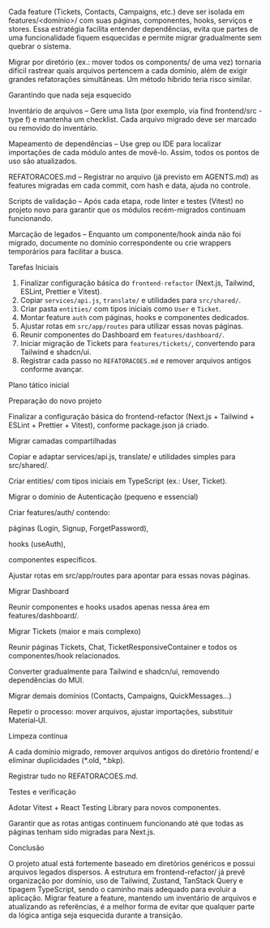 Cada feature (Tickets, Contacts, Campaigns, etc.) deve ser isolada em features/<domínio>/ com suas páginas, componentes, hooks, serviços e stores. Essa estratégia facilita entender dependências, evita que partes de uma funcionalidade fiquem esquecidas e permite migrar gradualmente sem quebrar o sistema.

Migrar por diretório (ex.: mover todos os components/ de uma vez) tornaria difícil rastrear quais arquivos pertencem a cada domínio, além de exigir grandes refatorações simultâneas. Um método híbrido teria risco similar.

Garantindo que nada seja esquecido

Inventário de arquivos – Gere uma lista (por exemplo, via find frontend/src -type f) e mantenha um checklist. Cada arquivo migrado deve ser marcado ou removido do inventário.

Mapeamento de dependências – Use grep ou IDE para localizar importações de cada módulo antes de movê-lo. Assim, todos os pontos de uso são atualizados.

REFATORACOES.md – Registrar no arquivo (já previsto em AGENTS.md) as features migradas em cada commit, com hash e data, ajuda no controle.

Scripts de validação – Após cada etapa, rode linter e testes (Vitest) no projeto novo para garantir que os módulos recém-migrados continuam funcionando.

Marcação de legados – Enquanto um componente/hook ainda não foi migrado, documente no domínio correspondente ou crie wrappers temporários para facilitar a busca.

Tarefas Iniciais

1. Finalizar configuração básica do `frontend-refactor` (Next.js, Tailwind, ESLint, Prettier e Vitest).
2. Copiar `services/api.js`, `translate/` e utilidades para `src/shared/`.
3. Criar pasta `entities/` com tipos iniciais como `User` e `Ticket`.
4. Montar feature `auth` com páginas, hooks e componentes dedicados.
5. Ajustar rotas em `src/app/routes` para utilizar essas novas páginas.
6. Reunir componentes do Dashboard em `features/dashboard/`.
7. Iniciar migração de Tickets para `features/tickets/`, convertendo para Tailwind e shadcn/ui.
8. Registrar cada passo no `REFATORACOES.md` e remover arquivos antigos conforme avançar.

Plano tático inicial

Preparação do novo projeto

Finalizar a configuração básica do frontend-refactor (Next.js + Tailwind + ESLint + Prettier + Vitest), conforme package.json já criado.

Migrar camadas compartilhadas

Copiar e adaptar services/api.js, translate/ e utilidades simples para src/shared/.

Criar entities/ com tipos iniciais em TypeScript (ex.: User, Ticket).

Migrar o domínio de Autenticação (pequeno e essencial)

Criar features/auth/ contendo:

páginas (Login, Signup, ForgetPassword),

hooks (useAuth),

componentes específicos.

Ajustar rotas em src/app/routes para apontar para essas novas páginas.

Migrar Dashboard

Reunir componentes e hooks usados apenas nessa área em features/dashboard/.

Migrar Tickets (maior e mais complexo)

Reunir páginas Tickets, Chat, TicketResponsiveContainer e todos os componentes/hook relacionados.

Converter gradualmente para Tailwind e shadcn/ui, removendo dependências do MUI.

Migrar demais domínios (Contacts, Campaigns, QuickMessages...)

Repetir o processo: mover arquivos, ajustar importações, substituir Material‑UI.

Limpeza contínua

A cada domínio migrado, remover arquivos antigos do diretório frontend/ e eliminar duplicidades (*.old, *.bkp).

Registrar tudo no REFATORACOES.md.

Testes e verificação

Adotar Vitest + React Testing Library para novos componentes.

Garantir que as rotas antigas continuem funcionando até que todas as páginas tenham sido migradas para Next.js.

Conclusão

O projeto atual está fortemente baseado em diretórios genéricos e possui arquivos legados dispersos. A estrutura em frontend-refactor/ já prevê organização por domínio, uso de Tailwind, Zustand, TanStack Query e tipagem TypeScript, sendo o caminho mais adequado para evoluir a aplicação. Migrar feature a feature, mantendo um inventário de arquivos e atualizando as referências, é a melhor forma de evitar que qualquer parte da lógica antiga seja esquecida durante a transição.